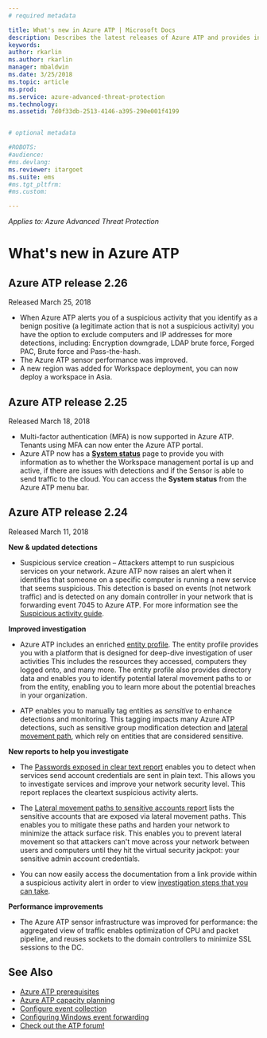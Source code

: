 ```yaml
---
# required metadata

title: What's new in Azure ATP | Microsoft Docs
description: Describes the latest releases of Azure ATP and provides information about what's new in each version.
keywords:
author: rkarlin
ms.author: rkarlin
manager: mbaldwin
ms.date: 3/25/2018
ms.topic: article
ms.prod:
ms.service: azure-advanced-threat-protection
ms.technology:
ms.assetid: 7d0f33db-2513-4146-a395-290e001f4199


# optional metadata

#ROBOTS:
#audience:
#ms.devlang:
ms.reviewer: itargoet
ms.suite: ems
#ms.tgt_pltfrm:
#ms.custom:

---
```


*Applies to: Azure Advanced Threat Protection*


# What's new in Azure ATP 

## Azure ATP release 2.26

Released March 25, 2018

- When Azure ATP alerts you of a suspicious activity that you identify as a benign positive (a legitimate action that is not a suspicious activity) you have the option to exclude computers and IP addresses for more detections, including: Encryption downgrade, LDAP brute force, Forged PAC, Brute force and Pass-the-hash.
-	The Azure ATP sensor performance was improved.
-	A new region was added for Workspace deployment, you can now deploy a workspace in Asia. 


## Azure ATP release 2.25

Released March 18, 2018

- Multi-factor authentication (MFA) is now supported in Azure ATP. Tenants using MFA can now enter the Azure ATP portal.
- Azure ATP now has a [**System status**](https://health.atp.azure.com/) page to provide you with information as to whether the Workspace management portal is up and active, if there are issues with detections and if the Sensor is able to send traffic to the cloud. You can access the **System status** from the Azure ATP menu bar.


## Azure ATP release 2.24

Released March 11, 2018

**New & updated detections**
  -	Suspicious service creation – Attackers attempt to run suspicious services on your network. Azure ATP now raises an alert when it identifies that someone on a specific computer is running a new service that seems suspicious. This detection is based on events (not network traffic) and is detected on any domain controller in your network that is forwarding event 7045 to Azure ATP. For more information see the [Suspicious activity guide](suspicious-activity-guide.md).

**Improved investigation**
  -	Azure ATP includes an enriched [entity profile](entity-profiles.md). The entity profile provides you with a platform that is designed for deep-dive investigation of user activities This includes the resources they accessed, computers they logged onto, and many more. The entity profile also provides directory data and enables you to identify potential lateral movement paths to or from the entity, enabling you to learn more about the potential breaches in your organization.

  -	ATP enables you to manually tag entities as *sensitive* to enhance detections and monitoring. This tagging impacts many Azure ATP detections, such as sensitive group modification detection and [lateral movement path](use-case-lateral-movement-path.md), which rely on entities that are considered sensitive.

**New reports to help you investigate**
  -	The [Passwords exposed in clear text report](reports.md) enables you to detect when services send account credentials are sent in plain text. This allows you to investigate services and improve your network security level. This report replaces the cleartext suspicious activity alerts.
  -	The [Lateral movement paths to sensitive accounts report](reports.md) lists the sensitive accounts that are exposed via lateral movement paths. This enables you to mitigate these paths and harden your network to minimize the attack surface risk. This enables you to prevent lateral movement so that attackers can't move across your network between users and computers until they hit the virtual security jackpot: your sensitive admin account credentials.

- You can now easily access the documentation from a link provide within a suspicious activity alert in order to view [investigation steps that you can take](suspicious-activity-guide.md). 

**Performance improvements**
 -	The Azure ATP sensor infrastructure was improved for performance: the aggregated view of traffic enables optimization of CPU and packet pipeline, and reuses sockets to the domain controllers to minimize SSL sessions to the DC.

## See Also
- [Azure ATP prerequisites](atp-prerequisites.md)
- [Azure ATP capacity planning](atp-capacity-planning.md)
- [Configure event collection](configure-event-collection.md)
- [Configuring Windows event forwarding](configure-event-forwarding.md#configuring-windows-event-forwarding)
- [Check out the ATP forum!](https://aka.ms/azureatpcommunity)